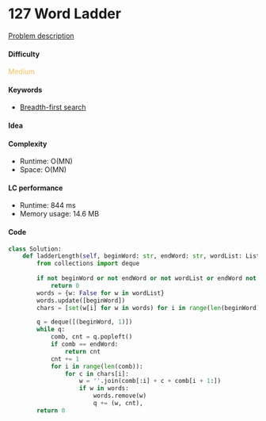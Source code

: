 127 Word Ladder 
=======================
[Problem description](https://leetcode.com/problems/word-ladder/)

#### Difficulty
<span style="color:#FABC60">Medium</span>

#### Keywords
- [Breadth-first search](../categories/bfs.md)
  
#### Idea


#### Complexity
- Runtime: O(MN)
- Space: O(MN)
  
#### LC performance
- Runtime: 844 ms
- Memory usage: 14.6 MB

#### Code
```python
class Solution:
    def ladderLength(self, beginWord: str, endWord: str, wordList: List[str]) -> int:
        from collections import deque
        
        if not beginWord or not endWord or not wordList or endWord not in wordList:
            return 0
        words = {w: False for w in wordList}
        words.update([beginWord])
        chars = [set(w[i] for w in words) for i in range(len(beginWord))]

        q = deque([(beginWord, 1)])
        while q:
            comb, cnt = q.popleft()
            if comb == endWord:
                return cnt
            cnt += 1
            for i in range(len(comb)):
                for c in chars[i]:
                    w = ''.join(comb[:i] + c + comb[i + 1:])
                    if w in words:
                        words.remove(w)
                        q += (w, cnt),
        return 0
```